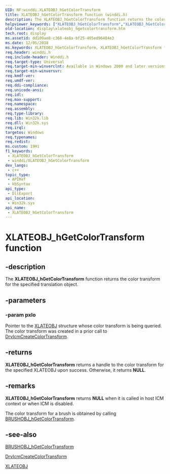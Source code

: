 ```yaml
---
UID: NF:winddi.XLATEOBJ_hGetColorTransform
title: XLATEOBJ_hGetColorTransform function (winddi.h)
description: The XLATEOBJ_hGetColorTransform function returns the color transform for the specified translation object.
helpviewer_keywords: ["XLATEOBJ_hGetColorTransform","XLATEOBJ_hGetColorTransform function [Display Devices]","display.xlateobj_hgetcolortransform","gdifncs_6df99fb8-f6ad-4fe8-a140-c004700b9d33.xml","winddi/XLATEOBJ_hGetColorTransform"]
old-location: display\xlateobj_hgetcolortransform.htm
tech.root: display
ms.assetid: dd109ae8-c368-4e8a-bf25-405ed96484e3
ms.date: 12/05/2018
ms.keywords: XLATEOBJ_hGetColorTransform, XLATEOBJ_hGetColorTransform function [Display Devices], display.xlateobj_hgetcolortransform, gdifncs_6df99fb8-f6ad-4fe8-a140-c004700b9d33.xml, winddi/XLATEOBJ_hGetColorTransform
req.header: winddi.h
req.include-header: Winddi.h
req.target-type: Universal
req.target-min-winverclnt: Available in Windows 2000 and later versions of the Windows operating systems.
req.target-min-winversvr: 
req.kmdf-ver: 
req.umdf-ver: 
req.ddi-compliance: 
req.unicode-ansi: 
req.idl: 
req.max-support: 
req.namespace: 
req.assembly: 
req.type-library: 
req.lib: Win32k.lib
req.dll: Win32k.sys
req.irql: 
targetos: Windows
req.typenames: 
req.redist: 
ms.custom: 19H1
f1_keywords:
 - XLATEOBJ_hGetColorTransform
 - winddi/XLATEOBJ_hGetColorTransform
dev_langs:
 - c++
topic_type:
 - APIRef
 - kbSyntax
api_type:
 - DllExport
api_location:
 - Win32k.sys
api_name:
 - XLATEOBJ_hGetColorTransform
---
```


# XLATEOBJ_hGetColorTransform function


## -description

The <b>XLATEOBJ_hGetColorTransform</b> function returns the color transform for the specified translation object.

## -parameters

### -param pxlo

Pointer to the <a href="/windows/desktop/api/winddi/ns-winddi-xlateobj">XLATEOBJ</a> structure whose color transform is being queried. The color transform was created in a prior call to <a href="/windows/desktop/api/winddi/nf-winddi-drvicmcreatecolortransform">DrvIcmCreateColorTransform</a>.

## -returns

<b>XLATEOBJ_hGetColorTransform</b> returns a handle to the color transform for the specified XLATEOBJ upon success. Otherwise, it returns <b>NULL</b>.

## -remarks

<b>XLATEOBJ_hGetColorTransform</b> returns <b>NULL</b> when it is called in host ICM context or when ICM is disabled.

The color transform for a brush is obtained by calling <a href="/windows/desktop/api/winddi/nf-winddi-brushobj_hgetcolortransform">BRUSHOBJ_hGetColorTransform</a>.

## -see-also

<a href="/windows/desktop/api/winddi/nf-winddi-brushobj_hgetcolortransform">BRUSHOBJ_hGetColorTransform</a>



<a href="/windows/desktop/api/winddi/nf-winddi-drvicmcreatecolortransform">DrvIcmCreateColorTransform</a>



<a href="/windows/desktop/api/winddi/ns-winddi-xlateobj">XLATEOBJ</a>